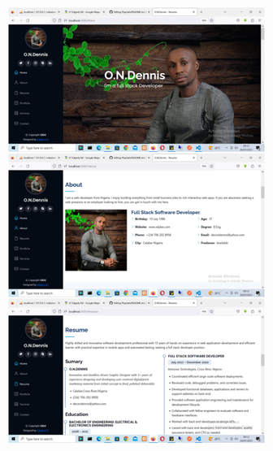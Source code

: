 <img src="PortfolioImages/Portfoilo1.png">
<img src="PortfolioImages/Portfolio2.png">
<img src="PortfolioImages/Portfolio3.png">
